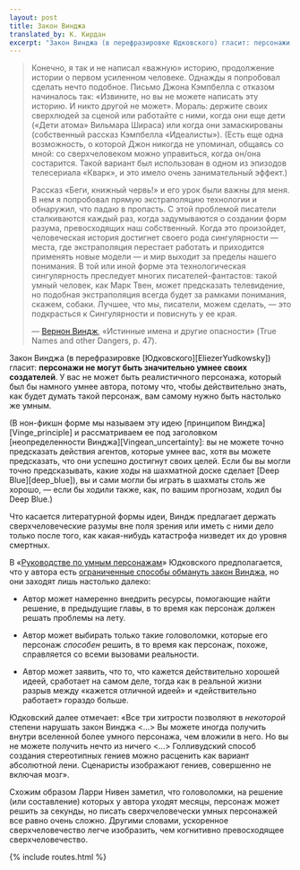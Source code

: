 ```yaml
---
layout: post
title: Закон Винджа
translated_by: К. Кирдан
excerpt: "Закон Винджа (в перефразировке Юдковского) гласит: персонажи не могут быть значительно умнее своих создателей. У вас не может быть реалистичного персонажа, который был бы намного умнее автора, потому что, чтобы действительно знать, как будет думать такой персонаж, вам самому нужно быть настолько же умным."
---
```

>Конечно, я так и не написал «важную» историю, продолжение истории о первом усиленном человеке. Однажды я попробовал сделать нечто подобное. Письмо Джона Кэмпбелла с отказом начиналось так: «Извините, но вы не можете написать эту историю. И никто другой не может». Мораль: держите своих сверхлюдей за сценой или работайте с ними, когда они еще дети («Дети атома» Вильмара Шираса) или когда они замаскированы (собственный рассказ Кэмпбелла «Идеалисты»). (Есть еще одна возможность, о которой Джон никогда не упоминал, общаясь со мной: со сверхчеловеком можно управиться, когда он/она состарится. Такой вариант был использован в одном из эпизодов телесериала «Кварк», и это имело очень занимательный эффект.)
>
>Рассказ «Беги, книжный червь!» и его урок были важны для меня. В нем я попробовал прямую экстраполяцию технологии и обнаружил, что падаю в пропасть. С этой проблемой писатели сталкиваются каждый раз, когда задумываются о создании форм разума, превосходящих наш собственный. Когда это произойдет, человеческая история достигнет своего рода сингулярности — места, где экстраполяция перестает работать и приходится применять новые модели — и мир выходит за пределы нашего понимания. В той или иной форме эта технологическая сингулярность преследует многих писателей-фантастов: такой умный человек, как Марк Твен, может предсказать телевидение, но подобная экстраполяция всегда будет за рамками понимания, скажем, собаки. Лучшее, что мы, писатели, можем сделать, — это подкрасться к Сингулярности и повиснуть у ее края.
>
>— [Вернон Виндж](https://books.google.com/books?id=tEMQpbiboH0C&pg=PA44&lpg=PA44&dq=vinge+%22pass+beyond+our+understanding%22+%22john+campbell%22&source=bl&ots=UTTxJ7Pndr&sig=88zngfy45_he2nJePP5dd0CTuR4&hl=en&sa=X&ved=0ahUKEwjD34_wrubJAhUHzWMKHVXYAocQ6AEIHTAA#v=onepage&q=vinge%20%22pass%20beyond%20our%20understanding%22%20%22john%20campbell%22&f=false), «Истинные имена и другие опасности» (True Names and other Dangers, p. 47).

Закон Винджа (в перефразировке [Юдковского][EliezerYudkowsky]) гласит: **персонажи не могут быть значительно умнее своих создателей**. У вас не может быть реалистичного персонажа, который был бы намного умнее автора, потому что, чтобы действительно знать, как будет думать такой персонаж, вам самому нужно быть настолько же умным.

(В нон-фикшн форме мы называем эту идею [принципом Винджа][Vinge_principle] и рассматриваем ее под заголовком [неопределенности Винджа][Vingean_uncertainty]: вы не можете точно предсказать действия агентов, которые умнее вас, хотя вы можете предсказать, что они успешно достигнут своих целей. Если бы вы могли точно предсказывать, какие ходы на шахматной доске сделает [Deep Blue][deep_blue]), вы и сами могли бы играть в шахматы столь же хорошо, — если бы ходили также, как, по вашим прогнозам, ходил бы Deep Blue.)

Что касается литературной формы идеи, Виндж предлагает держать сверхчеловеческие разумы вне поля зрения или иметь с ними дело только после того, как какая-нибудь катастрофа низведет их до уровня смертных.

В «[Руководстве по умным персонажам](https://lesswrong.ru/w/%D0%A1%D0%BE%D0%BA%D1%80%D0%B0%D1%89%D0%B5%D0%BD%D0%BD%D0%BE%D0%B5_%D1%80%D1%83%D0%BA%D0%BE%D0%B2%D0%BE%D0%B4%D1%81%D1%82%D0%B2%D0%BE_%D0%BF%D0%BE_%D1%83%D0%BC%D0%BD%D1%8B%D0%BC_%D0%BF%D0%B5%D1%80%D1%81%D0%BE%D0%BD%D0%B0%D0%B6%D0%B0%D0%BC)» Юдковского предполагается, что у автора есть [ограниченные способы обмануть закон Винджа](https://lesswrong.ru/w/%D0%A1%D0%BE%D0%BA%D1%80%D0%B0%D1%89%D0%B5%D0%BD%D0%BD%D0%BE%D0%B5_%D1%80%D1%83%D0%BA%D0%BE%D0%B2%D0%BE%D0%B4%D1%81%D1%82%D0%B2%D0%BE_%D0%BF%D0%BE_%D1%83%D0%BC%D0%BD%D1%8B%D0%BC_%D0%BF%D0%B5%D1%80%D1%81%D0%BE%D0%BD%D0%B0%D0%B6%D0%B0%D0%BC#simple-table-of-contents-9), но они заходят лишь настолько далеко:

* Автор может намеренно внедрить ресурсы, помогающие найти решение, в предыдущие главы, в то время как персонаж должен решать проблемы на лету.

* Автор может выбирать только такие головоломки, которые его персонаж _способен_ решить, в то время как персонаж, похоже, справляется со всеми вызовами реальности.

* Автор может заявить, что то, что кажется действительно хорошей идеей, сработает на самом деле, тогда как в реальной жизни разрыв между «кажется отличной идеей» и «действительно работает» гораздо больше.

Юдковский далее отмечает: «Все три хитрости позволяют в _некоторой_ степени нарушать закон Винджа <...> Вы можете иногда получить внутри вселенной более умного персонажа, чем вложили в него. Но вы не можете получить нечто из ничего <...> Голливудский способ создания стереотипных гениев можно расценить как вариант абсолютной лени. Сценаристы изображают гениев, совершенно не включая мозг».

Схожим образом Ларри Нивен заметил, что головоломки, на решение (или составление) которых у автора уходят месяцы, персонаж может решить за секунды, но писать сверхчеловечески умных персонажей все равно очень сложно. Другими словами, ускоренное сверхчеловечество легче изобразить, чем когнитивно превосходящее сверхчеловечество.

{% include routes.html %}
